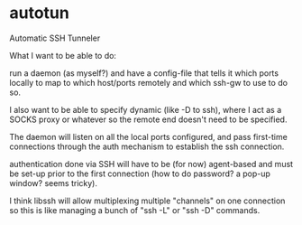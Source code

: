 autotun
=======

Automatic SSH Tunneler

What I want to be able to do:

run a daemon (as myself?) and have a config-file that tells it which ports
locally to map to which host/ports remotely and which ssh-gw to use to do so.

I also want to be able to specify dynamic (like -D to ssh), where I act as a
SOCKS proxy or whatever so the remote end doesn't need to be specified.

The daemon will listen on all the local ports configured, and pass first-time
connections through the auth mechanism to establish the ssh connection.

authentication done via SSH will have to be (for now) agent-based and must be
set-up prior to the first connection (how to do password? a pop-up window?
seems tricky).

I think libssh will allow multiplexing multiple "channels" on one connection so
this is like managing a bunch of "ssh -L" or "ssh -D" commands.
